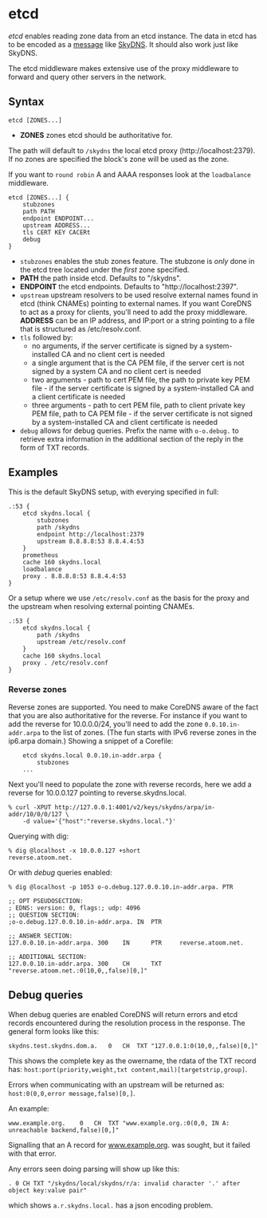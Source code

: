 # etcd

*etcd* enables reading zone data from an etcd instance. The data in etcd has to be encoded as
a [message](https://github.com/skynetservices/skydns/blob/2fcff74cdc9f9a7dd64189a447ef27ac354b725f/msg/service.go#L26)
like [SkyDNS](https//github.com/skynetservices/skydns). It should also work just like SkyDNS.

The etcd middleware makes extensive use of the proxy middleware to forward and query other servers
in the network.

## Syntax

~~~
etcd [ZONES...]
~~~

* **ZONES** zones etcd should be authoritative for.

The path will default to `/skydns` the local etcd proxy (http://localhost:2379).
If no zones are specified the block's zone will be used as the zone.

If you want to `round robin` A and AAAA responses look at the `loadbalance` middleware.

~~~
etcd [ZONES...] {
    stubzones
    path PATH
    endpoint ENDPOINT...
    upstream ADDRESS...
    tls CERT KEY CACERt
    debug
}
~~~

* `stubzones` enables the stub zones feature. The stubzone is *only* done in the etcd tree located
    under the *first* zone specified.
* **PATH** the path inside etcd. Defaults to "/skydns".
* **ENDPOINT** the etcd endpoints. Defaults to "http://localhost:2397".
* `upstream` upstream resolvers to be used resolve external names found in etcd (think CNAMEs)
  pointing to external names. If you want CoreDNS to act as a proxy for clients, you'll need to add
  the proxy middleware. **ADDRESS** can be an IP address, and IP:port or a string pointing to a file
  that is structured as /etc/resolv.conf.
* `tls` followed by:
  * no arguments, if the server certificate is signed by a system-installed CA and no client cert is needed
  * a single argument that is the CA PEM file, if the server cert is not signed by a system CA and no client cert is needed
  * two arguments - path to cert PEM file, the path to private key PEM file - if the server certificate is signed by a system-installed CA and a client certificate is needed
  * three arguments - path to cert PEM file, path to client private key PEM file, path to CA PEM file - if the server certificate is not signed by a system-installed CA and client certificate is needed
* `debug` allows for debug queries. Prefix the name with `o-o.debug.` to retrieve extra information in the
  additional section of the reply in the form of TXT records.

## Examples

This is the default SkyDNS setup, with everying specified in full:

~~~
.:53 {
    etcd skydns.local {
        stubzones
        path /skydns
        endpoint http://localhost:2379
        upstream 8.8.8.8:53 8.8.4.4:53
    }
    prometheus
    cache 160 skydns.local
    loadbalance
    proxy . 8.8.8.8:53 8.8.4.4:53
}
~~~

Or a setup where we use `/etc/resolv.conf` as the basis for the proxy and the upstream
when resolving external pointing CNAMEs.

~~~
.:53 {
    etcd skydns.local {
        path /skydns
        upstream /etc/resolv.conf
    }
    cache 160 skydns.local
    proxy . /etc/resolv.conf
}
~~~


### Reverse zones

Reverse zones are supported. You need to make CoreDNS aware of the fact that you are also
authoritative for the reverse. For instance if you want to add the reverse for 10.0.0.0/24, you'll
need to add the zone `0.0.10.in-addr.arpa` to the list of zones. (The fun starts with IPv6 reverse zones
in the ip6.arpa domain.) Showing a snippet of a Corefile:

~~~
    etcd skydns.local 0.0.10.in-addr.arpa {
        stubzones
    ...
~~~

Next you'll need to populate the zone with reverse records, here we add a reverse for
10.0.0.127 pointing to reverse.skydns.local.

~~~
% curl -XPUT http://127.0.0.1:4001/v2/keys/skydns/arpa/in-addr/10/0/0/127 \
    -d value='{"host":"reverse.skydns.local."}'
~~~

Querying with dig:

~~~
% dig @localhost -x 10.0.0.127 +short
reverse.atoom.net.
~~~

Or with *debug* queries enabled:

~~~
% dig @localhost -p 1053 o-o.debug.127.0.0.10.in-addr.arpa. PTR

;; OPT PSEUDOSECTION:
; EDNS: version: 0, flags:; udp: 4096
;; QUESTION SECTION:
;o-o.debug.127.0.0.10.in-addr.arpa. IN  PTR

;; ANSWER SECTION:
127.0.0.10.in-addr.arpa. 300    IN      PTR     reverse.atoom.net.

;; ADDITIONAL SECTION:
127.0.0.10.in-addr.arpa. 300    CH      TXT     "reverse.atoom.net.:0(10,0,,false)[0,]"
~~~

## Debug queries

When debug queries are enabled CoreDNS will return errors and etcd records encountered during the resolution
process in the response. The general form looks like this:

    skydns.test.skydns.dom.a.	0	CH	TXT	"127.0.0.1:0(10,0,,false)[0,]"

This shows the complete key as the owername, the rdata of the TXT record has:
`host:port(priority,weight,txt content,mail)[targetstrip,group]`.

Errors when communicating with an upstream will be returned as: `host:0(0,0,error message,false)[0,]`.

An example:

    www.example.org.	0	CH	TXT	"www.example.org.:0(0,0, IN A: unreachable backend,false)[0,]"

Signalling that an A record for www.example.org. was sought, but it failed with that error.

Any errors seen doing parsing will show up like this:

    . 0 CH TXT "/skydns/local/skydns/r/a: invalid character '.' after object key:value pair"

which shows `a.r.skydns.local.` has a json encoding problem.
